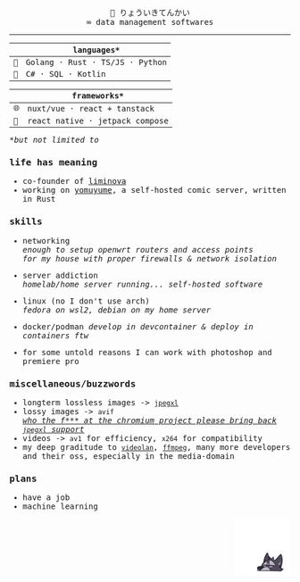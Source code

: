 <samp>
  <div align=center>🤞 りょういきてんかい<br>
    ∞ data management softwares</div>

---

||languages*|
|---|---|
|🥇|Golang · Rust · TS/JS · Python|
|🥈|C# · SQL · Kotlin|

|| frameworks*|
|---|---|
|🌐|nuxt/vue · react + tanstack|
|📱|react native · jetpack compose|

*_but not limited to_

### life has meaning
- co-founder of [liminova](https://liminova.github.io/)
- working on [yomuyume](https://github.com/Liminova/yomuyume), a self-hosted comic server, written in Rust

### skills
- networking\
  _enough to setup openwrt routers and access points\
  for my house with proper firewalls & network isolation_

- server addiction\
  _homelab/home server running... self-hosted software_

- linux (no I don't use arch)\
  _fedora on wsl2, debian on my home server_

- docker/podman
  _develop in devcontainer & deploy in containers ftw_

- for some untold reasons I can work with photoshop and premiere pro

### miscellaneous/buzzwords
- longterm lossless images -> [`jpegxl`](https://jpegxl.info/)
- lossy images -> `avif`\
  [_who the f*** at the chromium project please bring back `jpegxl` support_](https://www.techspot.com/news/98355-google-deprecating-jpeg-xl-own-predatory-interests-fsf.html)
- videos -> `av1` for efficiency, `x264` for compatibility
- my deep graditude to [`videolan`](https://www.videolan.org/), [`ffmpeg`](https://www.ffmpeg.org/), many more developers and their oss, especially in the media-domain

### plans
- have a job
- machine learning

<div align="right"><img src="./sticker.webp" width="100px"></div>

